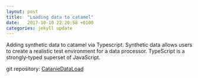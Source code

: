 ```yaml
---
layout: post
title:  "Loading data to catamel"
date:   2017-10-10 22:20:58 +0100
categories: jekyll update
---
```





Adding synthetic data to catamel via Typescript.
Synthetic data allows users to create a realistic test environment for a data processor.
TypeScript is a strongly-typed superset of JavaScript.


git repository: [CatanieDataLoad](https://github.com/garethcmurphy/CatanieDataLoad)
